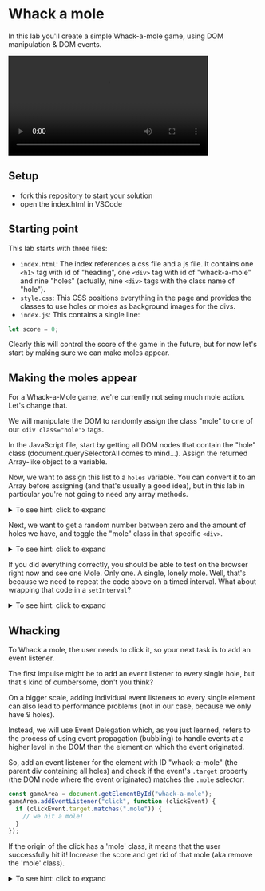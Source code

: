 # Whack a mole

In this lab you'll create a simple Whack-a-mole game, using DOM manipulation & DOM events.

<video mute="" loop="" autoplay="" width="400" src="images/whackamole.mov" class="ng-scope"></video>

## Setup

- fork this [repository](https://github.com/TEJ-Fellowship/whack-a-mole) to start your solution
- open the index.html in VSCode

## Starting point

This lab starts with three files:

- `index.html`: The index references a css file and a js file. It contains one `<h1>` tag with id of "heading", one `<div>` tag with id of "whack-a-mole" and nine "holes" (actually, nine `<div>` tags with the class name of "hole").
- `style.css`: This CSS positions everything in the page and provides the classes to use holes or moles as background images for the divs.
- `index.js`: This contains a single line:

```js
let score = 0;
```

Clearly this will control the score of the game in the future, but for now let's start by making sure we can make moles appear.

## Making the moles appear

For a Whack-a-Mole game, we're currently not seing much mole action. Let's change that.

We will manipulate the DOM to randomly assign the class "mole" to one of our `<div class="hole">` tags.

In the JavaScript file, start by getting all DOM nodes that contain the "hole" class (document.querySelectorAll comes to mind...). Assign the returned Array-like object to a variable.

Now, we want to assign this list to a `holes` variable. You can convert it to an Array before assigning (and that's usually a good idea), but in this lab in particular you're not going to need any array methods.

<details><summary>To see hint: click to expand</summary>

```js
const holes = document.querySelectorAll(".hole");
```

</details>

Next, we want to get a random number between zero and the amount of holes we have, and toggle the "mole" class in that specific `<div>`.

<details><summary>To see hint: click to expand</summary>

```js
const randomHoleIndex = Math.floor(Math.random() * holes.length);
holes[randomHoleIndex].classList.toggle("mole");
```

</details>

If you did everything correctly, you should be able to test on the browser right now and see one Mole. Only one. A single, lonely mole. Well, that's because we need to repeat the code above on a timed interval. What about wrapping that code in a `setInterval`?

<details><summary>To see hint: click to expand</summary>

```js
let score = 0;

const holes = document.getElementsByClassName("hole");

setInterval(function () {
  const randomHoleIndex = Math.floor(Math.random() * holes.length);
  holes[randomHoleIndex].classList.toggle("mole");
}, 300);
```

</details>

## Whacking

To Whack a mole, the user needs to click it, so your next task is to add an event listener.

The first impulse might be to add an event listener to every single hole, but that's kind of cumbersome, don't you think?

On a bigger scale, adding individual event listeners to every single element can also lead to performance problems (not in our case, because we only have 9 holes).

Instead, we will use Event Delegation which, as you just learned, refers to the process of using event propagation (bubbling) to handle events at a higher level in the DOM than the element on which the event originated.

So, add an event listener for the element with ID "whack-a-mole" (the parent div containing all holes) and check if the event's `.target` property (the DOM node where the event originated) matches the `.mole` selector:

```js
const gameArea = document.getElementById("whack-a-mole");
gameArea.addEventListener("click", function (clickEvent) {
  if (clickEvent.target.matches(".mole")) {
    // we hit a mole!
  }
});
```

If the origin of the click has a 'mole' class, it means that the user successfully hit it! Increase the score and get rid of that mole (aka remove the 'mole' class).

<details><summary>To see hint: click to expand</summary>

```js
let score = 0;
const scoreDisplay = document.getElementById("score");

const holes = document.getElementsByClassName("hole");

setInterval(function () {
  const randomHoleIndex = Math.floor(Math.random() * holes.length);
  holes[randomHoleIndex].classList.toggle("mole");
}, 300);

const gameArea = document.getElementById("whack-a-mole");
gameArea.addEventListener("click", function (clickEvent) {
  if (clickEvent.target.matches(".mole")) {
    clickEvent.target.classList.remove("mole");
    score++;
    scoreDisplay.innerText = score;
  }
});
```

</details>
